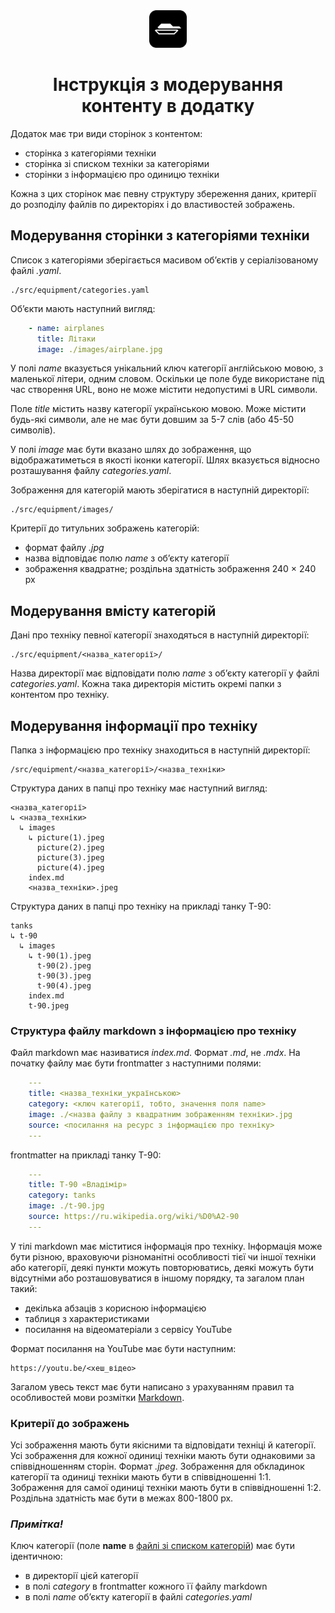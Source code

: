 <div align="center">
    <img alt="mec" src="./src/images/icon.png" width="60" />

# Інструкція з модерування контенту в додатку #
</div>

Додаток має три види сторінок з контентом:
- сторінка з категоріями техніки
- сторінка зі списком техніки за категоріями
- сторінки з інформацією про одиницю техніки

Кожна з цих сторінок має певну структуру збереження даних, критерії до розподілу файлів по директоріях і до властивостей зображень.

## Модерування сторінки з категоріями техніки ##

Список з категоріями зберігається масивом обʼєктів у серіалізованому файлі *.yaml*.

    ./src/equipment/categories.yaml

Обʼєкти мають наступний вигляд:
```yaml  
    - name: airplanes
      title: Літаки
      image: ./images/airplane.jpg
```
У полі *name* вказується унікальний ключ категорії англійською мовою, з маленької літери, одним словом. Оскільки це поле буде використане під час створення URL, воно не може містити недопустимі в URL символи.  

Поле *title* містить назву категорії українською мовою. Може містити будь-які символи, але не має бути довшим за 5-7 слів (або 45-50 символів).

У полі *image* має бути вказано шлях до зображення, що відображатиметься в якості іконки категорії. Шлях вказується відносно розташування файлу *categories.yaml*.

Зображення для категорій мають зберігатися в наступній директорії:

    ./src/equipment/images/

Критерії до титульних зображень категорій:  
- формат файлу *.jpg*
- назва відповідає полю *name* з обʼєкту категорії
- зображення квадратне; роздільна здатність зображення 240 × 240 px

## Модерування вмісту категорій ##

Дані про техніку певної категорії знаходяться в наступній директорії:

    ./src/equipment/<назва_категорії>/

Назва директорії має відповідати полю *name* з обʼєкту категорії у файлі *categories.yaml*. Кожна така директорія містить окремі папки з контентом про техніку.

## Модерування інформації про техніку ##

Папка з інформацією про техніку знаходиться в наступній директорії:

    /src/equipment/<назва_категорії>/<назва_техніки>

Структура даних в папці про техніку має наступний вигляд:
    
    <назва_категорії>       
    ↳ <назва_техніки>       
      ↳ images              
        ↳ picture(1).jpeg   
          picture(2).jpeg   
          picture(3).jpeg   
          picture(4).jpeg   
        index.md            
        <назва_техніки>.jpeg

Структура даних в папці про техніку на прикладі танку Т-90:

    tanks
    ↳ t-90
      ↳ images
        ↳ t-90(1).jpeg
          t-90(2).jpeg
          t-90(3).jpeg
          t-90(4).jpeg
        index.md
        t-90.jpeg

### Структура файлу markdown з інформацією про техніку ###

Файл markdown має називатися *index.md*. Формат *.md*, не *.mdх*. На початку файлу має бути frontmatter з наступними полями:
```yaml
    ---
    title: <назва_техніки_українською> 
    category: <ключ категорії, тобто, значення поля name> 
    image: ./<назва файлу з квадратним зображенням техніки>.jpg
    source: <посилання на ресурс з інформацією про техніку>
    ---
```

frontmatter на прикладі танку Т-90:
```yaml
    ---
    title: Т-90 «Владімір»
    category: tanks
    image: ./t-90.jpg
    source: https://ru.wikipedia.org/wiki/%D0%A2-90
    ---
```

У тілі markdown має міститися інформація про техніку. Інформація може бути різною, враховуючи різноманітні особливості тієї чи іншої техніки або категорії, деякі пункти можуть повторюватись, деякі можуть бути відсутніми або розташовуватися в іншому порядку, та загалом план такий:  
- декілька абзаців з корисною інформацією
- таблиця з характеристиками
- посилання на відеоматеріали з сервісу YouTube

Формат посилання на YouTube має бути наступним:

    https://youtu.be/<хеш_відео>

Загалом увесь текст має бути написано з урахуванням правил та особливостей мови розмітки [Markdown](https://www.markdownguide.org/basic-syntax/).

### Критерії до зображень ###

Усі зображення мають бути якісними та відповідати техніці й категорії. Усі зображення для кожної одиниці техніки мають бути однаковими за співвідношенням сторін. Формат *.jpeg*. 
Зображення для обкладинок категорії та одиниці техніки мають бути в співвідношенні 1:1. Зображення для самої одиниці техніки мають бути в співвідношенні 1:2. 
Роздільна здатність має бути в межах 800-1800 px.

### *Примітка!* ###

Ключ категорії (поле **name** в [файлі зі списком категорій](./src/equipment/categories.yaml)) має бути ідентичною:
- в директорії цієй категорії
- в полі *category* в frontmatter кожного її файлу markdown
- в полі *name* обʼєкту категорії в файлі *categories.yaml*